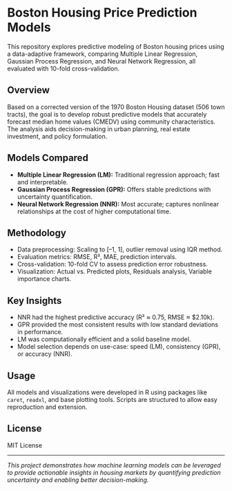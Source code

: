 # Boston Housing Price Prediction Models

This repository explores predictive modeling of Boston housing prices using a data-adaptive framework, comparing Multiple Linear Regression, Gaussian Process Regression, and Neural Network Regression, all evaluated with 10-fold cross-validation.

## Overview

Based on a corrected version of the 1970 Boston Housing dataset (506 town tracts), the goal is to develop robust predictive models that accurately forecast median home values (CMEDV) using community characteristics. The analysis aids decision-making in urban planning, real estate investment, and policy formulation.

## Models Compared

- **Multiple Linear Regression (LM):** Traditional regression approach; fast and interpretable.
- **Gaussian Process Regression (GPR):** Offers stable predictions with uncertainty quantification.
- **Neural Network Regression (NNR):** Most accurate; captures nonlinear relationships at the cost of higher computational time.

## Methodology

- Data preprocessing: Scaling to [–1, 1], outlier removal using IQR method.
- Evaluation metrics: RMSE, R², MAE, prediction intervals.
- Cross-validation: 10-fold CV to assess prediction error robustness.
- Visualization: Actual vs. Predicted plots, Residuals analysis, Variable importance charts.

## Key Insights

- NNR had the highest predictive accuracy (R² ≈ 0.75, RMSE ≈ $2.10k).
- GPR provided the most consistent results with low standard deviations in performance.
- LM was computationally efficient and a solid baseline model.
- Model selection depends on use-case: speed (LM), consistency (GPR), or accuracy (NNR).

## Usage

All models and visualizations were developed in R using packages like `caret`, `readxl`, and base plotting tools. Scripts are structured to allow easy reproduction and extension.

## License

MIT License

---

*This project demonstrates how machine learning models can be leveraged to provide actionable insights in housing markets by quantifying prediction uncertainty and enabling better decision-making.*
